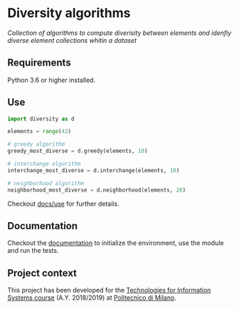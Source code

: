 # Diversity algorithms
*Collection of algorithms to compute diverisity between elements and idenfiy diverse element collections whitin a dataset*

## Requirements

Python 3.6 or higher installed.

## Use

```python
import diversity as d

elements = range(42)

# greedy algorithm
greedy_most_diverse = d.greedy(elements, 10)

# interchange algorithm
interchange_most_diverse = d.interchange(elements, 10)

# neighborhood algorithm
neighborhood_most_diverse = d.neighborhood(elements, 20)
```

Checkout [docs/use](docs/use.md) for further details.

## Documentation

Checkout the [documentation](docs) to initialize the environment, use the module and run the tests.


## Project context

This project has been developed for the [Technologies for Information Systems course] (A.Y. 2018/2019) at [Politecnico di Milano].

[Technologies for Information Systems course]: https://www4.ceda.polimi.it/manifesti/manifesti/controller/ManifestoPublic.do?EVN_DETTAGLIO_RIGA_MANIFESTO=evento&aa=2018&k_cf=225&k_corso_la=481&k_indir=T2A&codDescr=052537&lang=EN&semestre=1&idGruppo=3756&idRiga=234198
[Politecnico di Milano]: https://www.polimi.it/